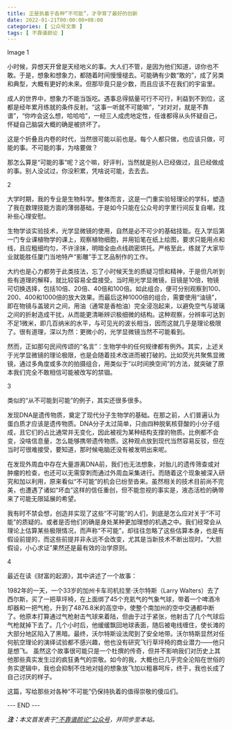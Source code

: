 ```yaml
---
title: 正是执着于各种“不可能”，才孕育了最好的创新
date: 2022-01-21T00:00:00+08:00
categories: [ 公众号文章 ]
tags: [ 不靠谱颜论 ]
---
```


Image
1

小时候，异想天开曾是天经地义的事。大人们不管，是因为他们知道，谅你也不敢。于是，想象和想象力，都随着时间慢慢褪去。可能确有少数“敢的”，成了另类和典型，大概有更好的未来。但那毕竟只是少数，而且应该不在我们的宇宙里。

成人的世界中，想象力不能当饭吃。遇事总得掂量可行不可行，利益到不到位，这都是经年累月练就的条件反射。“这事一听就不可能嘛”，“对对对，就是不靠谱”，“你咋会这么想，哈哈哈”，一经三人成虎地定性，任谁都得从头怀疑自己，怀疑自己脑袋大概的确是被挤坏了。

这是个折叠且内卷的时代，当然很可能以前也是。每个人都只做，也应该只做，可能的事。不可能的事，为啥要做？

那怎么算是“可能的事”呢？这个嘛，好评判，当然就是别人已经做过，且已经做成的事。别人没试过，你没积累，凭啥说可能，去去去。

2

大学时期，我的专业是生物科学。整体而言，这是一门重实验轻理论的学科，塑造了我在数理技能方面的薄弱基础，于是如今只能在公众号的字里行间反复自嘲，找补些心理安慰。

生物学谈实验技术，光学显微镜的使用，自然是必不可少的基础技能。在入学后第一门专业课植物学的课上，观察植物细胞，并用铅笔在纸上绘图，要求只能用点和线，且应粗细均匀，不许涂抹，明暗全由点线疏密烘托。严格至此，练就了大家毕业就能胜任厦门当地特产“影雕”手工艺品制作的工作。

大约也是心力都劳于此类技法，忘了小时候天生的质疑习惯和精神，于是但凡听到些有道理的解释，就比较容易全盘接受。当时用光学显微镜，目镜是10倍，物镜可切换选择，包括10倍、20倍、40倍和100倍。如此组合，便可分别观察到100、200、400和1000倍的放大效果。而最后这种1000倍的组合，需要使用“油镜”，即在物镜与盖玻片之间，用油（通常是香柏油）完全浸泡起来，以避免空气与玻璃之间的折射造成干扰，从而能更清晰辨识极细微的结构。这种观察，分辨率可达到不足1微米，即几百纳米的水平，与可见光的波长相当，因而这就几乎是理论极限了。很有道理，深以为然：更微小的，光学显微镜当然不可能看到。

然而，正如那句民间传颂的“名言”：生物学中的任何规律都有例外。其实，上述关于光学显微镜的理论极限，也是会随着技术改进而被打破的。比如荧光共聚焦显微镜，通过多角度或多次的拍摄组合，用类似于“以时间换空间”的方法，就突破了原本我们完全不敢相信可能被改写的禁锢。

3

类似的“从不可能到可能”的例子，其实还很多很多。

发现DNA是遗传物质，奠定了现代分子生物学的基础。在那之前，人们普遍认为蛋白质才应该是遗传物质。DNA分子太过简单，只由四种脱氧核苷酸的小分子组成，且它们的占比通常并无变化，因此被视为某种结构支撑的物质。比例都不会变，没啥信息量，怎么能够携带遗传物质。这种观点放到现代当然容易反驳，但在当时可很难接受，要知道，那时候电脑还没有被发明出来呢。

在发现外周血中存在大量游离DNA前，我们也无法想象，对胎儿的遗传筛查或对肿瘤的检查，也还可以无需穿刺而通过外周血采集进行。而随着这个现象被深入研究和加以利用，原来看似“不可能”的机会已纷至沓来。虽然相关的技术目前尚不完美，也遭遇了诸如“坏血”这样的信任重创，但不能忽视的事实是，液态活检的确带来了可能无限延展的希望。

我有时不禁会想，创造并实现了这些“不可能”的人们，到底是怎么应对关于“不可能”的质疑的。或者是否他们的确是身处某种更加理想的机遇之中。我们经常会从理论上估算某些极限情况，而声称“不可能”，却往往忽略了这些估算本身，也是有假设前提的，而这些前提并非永远不会改变，尤其是当新技术不断出现时。“大胆假设，小心求证”果然还是最有效的治学原则。

4

最近在读《财富的起源》，其中讲述了一个故事：

1982年的一天，一个33岁的加州卡车司机拉里·沃尔特斯（Larry Walters）去了西尔斯，买了一把草坪椅，在上面绑了45个充氦气的气象气球，带着一个啤酒冷却器和一把气枪，升到了4876.8米的高空中，使整个南加州的空中交通都中断了。他原本打算通过气枪射击气球来着陆，但由于过于紧张，他射击了几个气球后气枪就掉下去了。几个小时后，他缓缓飘回地球表面，随后被电线缠住，使长滩的大部分地区陷入了黑暗。最终，沃尔特斯设法爬到了安全地带。沃尔特斯显然对任何航空理论的演绎试验都不感兴趣，他也没有研究飞行草坪椅的商业潜力——他只是想飞。
虽然这个故事很可能只是一个杜撰的传奇，但并不影响我们对历史上其他那些真实发生过的疯狂勇气的崇敬。如今的我，大概也已几乎完全沦陷在世俗的务实逻辑中，我也会抑制不住地对娃的想象放飞加以粗暴呵斥，终于，我也长成了自己讨厌的样子。

这篇，写给那些对各种“不可能”仍保持执着的值得崇敬的傻瓜们。

<div class="p-5 text-center">--- END ---</div>

<i><b>注：</b>本文首发表于[“不靠谱颜论”公众号](https://mp.weixin.qq.com/s/nVNtIVhlhlT5vRNULijFxA)，并同步至本站。</i>
